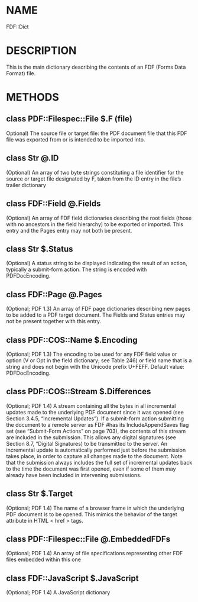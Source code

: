 NAME
====

FDF::Dict

DESCRIPTION
===========

This is the main dictionary describing the contents of an FDF (Forms Data Format) file.

METHODS
=======

class PDF::Filespec::File $.F (file)
------------------------------------

Optional) The source file or target file: the PDF document file that this FDF file was exported from or is intended to be imported into.

class Str @.ID
--------------

(Optional) An array of two byte strings constituting a file identifier for the source or target file designated by F, taken from the ID entry in the file’s trailer dictionary

class FDF::Field @.Fields
-------------------------

(Optional) An array of FDF field dictionaries describing the root fields (those with no ancestors in the field hierarchy) to be exported or imported. This entry and the Pages entry may not both be present.

class Str $.Status
------------------

(Optional) A status string to be displayed indicating the result of an action, typically a submit-form action. The string is encoded with PDFDocEncoding.

class FDF::Page @.Pages
-----------------------

(Optional; PDF 1.3) An array of FDF page dictionaries describing new pages to be added to a PDF target document. The Fields and Status entries may not be present together with this entry.

class PDF::COS::Name $.Encoding
-------------------------------

(Optional; PDF 1.3) The encoding to be used for any FDF field value or option (V or Opt in the field dictionary; see Table 246) or field name that is a string and does not begin with the Unicode prefix U+FEFF. Default value: PDFDocEncoding.

class PDF::COS::Stream $.Differences
------------------------------------

(Optional; PDF 1.4) A stream containing all the bytes in all incremental updates made to the underlying PDF document since it was opened (see Section 3.4.5, “Incremental Updates”). If a submit-form action submitting the document to a remote server as FDF #has its IncludeAppendSaves flag set (see “Submit-Form Actions” on page 703), the contents of this stream are included in the submission. This allows any digital signatures (see Section 8.7, “Digital Signatures) to be transmitted to the server. An incremental update is automatically performed just before the submission takes place, in order to capture all changes made to the document. Note that the submission always includes the full set of incremental updates back to the time the document was first opened, even if some of them may already have been included in intervening submissions.

class Str $.Target
------------------

(Optional; PDF 1.4) The name of a browser frame in which the underlying PDF document is to be opened. This mimics the behavior of the target attribute in HTML < href > tags.

class PDF::Filespec::File @.EmbeddedFDFs
----------------------------------------

(Optional; PDF 1.4) An array of file specifications representing other FDF files embedded within this one

class FDF::JavaScript $.JavaScript
----------------------------------

(Optional; PDF 1.4) A JavaScript dictionary


